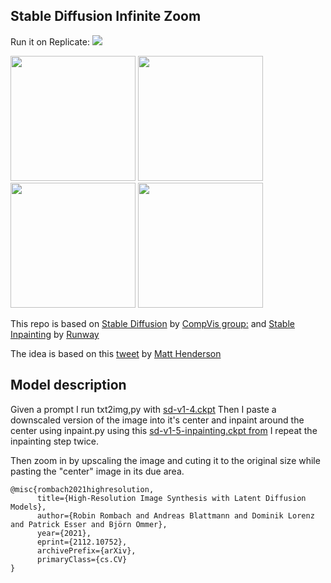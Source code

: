 ## Stable Diffusion Infinite Zoom

Run it on Replicate: 
<a href="https://replicate.com/arielreplicate/stable_diffusion_infinite_zoom"><img src="https://replicate.com/arielreplicate/stable_diffusion_infinite_zoom/badge"></a>


<img src="assets/inf_zooms/infinite_zoom_1.gif" width="200" height="200" /> <img src="assets/inf_zooms/infinite_zoom_2.gif" width="200" height="200" />
<img src="assets/inf_zooms/infinite_zoom_4.gif" width="200" height="200" /> <img src="assets/inf_zooms/infinite_zoom_3.gif" width="200" height="200" />


This repo is based on [Stable Diffusion](https://github.com/compvis/stable-diffusion) by [CompVis group:](https://ommer-lab.com/) 
and [Stable Inpainting](https://github.com/runwayml/stable-diffusion) by [Runway](https://runwayml.com/)

The idea is based on this [tweet](https://twitter.com/matthen2/status/1564608773485895692) by [Matt Henderson](https://twitter.com/matthen2)

## Model description
Given a prompt I run txt2img,py with [sd-v1-4.ckpt](https://huggingface.co/CompVis/stable-diffusion-v-1-4-original)
Then I paste a downscaled version of the image into it's center and inpaint around the center using inpaint.py using this [sd-v1-5-inpainting.ckpt from](https://huggingface.co/runwayml/stable-diffusion-inpainting/tree/main) 
I repeat the inpainting step twice.

Then zoom in by upscaling the image and cuting it to the original size  while pasting the "center" image in its due area.

```
@misc{rombach2021highresolution,
      title={High-Resolution Image Synthesis with Latent Diffusion Models}, 
      author={Robin Rombach and Andreas Blattmann and Dominik Lorenz and Patrick Esser and Björn Ommer},
      year={2021},
      eprint={2112.10752},
      archivePrefix={arXiv},
      primaryClass={cs.CV}
}
```
